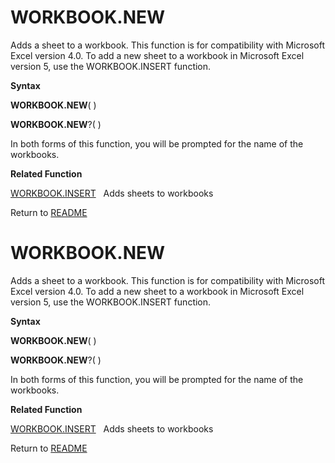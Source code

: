 # WORKBOOK.NEW

Adds a sheet to a workbook. This function is for compatibility with
Microsoft Excel version 4.0. To add a new sheet to a workbook in
Microsoft Excel version 5, use the WORKBOOK.INSERT function.

**Syntax**

**WORKBOOK.NEW**( )

**WORKBOOK.NEW**?( )

In both forms of this function, you will be prompted for the name of the
workbooks.

**Related Function**

[WORKBOOK.INSERT](WORKBOOK.INSERT.md)&nbsp;&nbsp;&nbsp;Adds sheets to workbooks



Return to [README](README.md#W)

# WORKBOOK.NEW

Adds a sheet to a workbook. This function is for compatibility with
Microsoft Excel version 4.0. To add a new sheet to a workbook in
Microsoft Excel version 5, use the WORKBOOK.INSERT function.

**Syntax**

**WORKBOOK.NEW**( )

**WORKBOOK.NEW**?( )

In both forms of this function, you will be prompted for the name of the
workbooks.

**Related Function**

[WORKBOOK.INSERT](WORKBOOK.INSERT.md)&nbsp;&nbsp;&nbsp;Adds sheets to workbooks



Return to [README](README.md#W)

